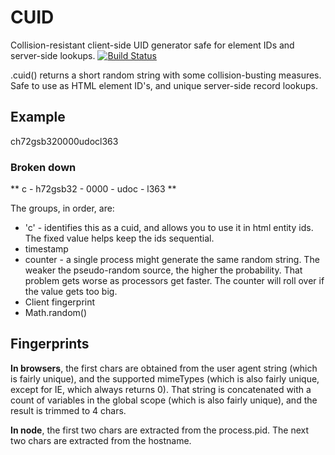 # CUID

Collision-resistant client-side UID generator safe for element IDs and server-side lookups. [![Build Status](https://secure.travis-ci.org/dilvie/cuid.png)](http://travis-ci.org/dilvie/cuid)

.cuid() returns a short random string with some collision-busting measures. Safe to use as HTML element ID's, and unique server-side record lookups.

## Example

ch72gsb320000udocl363

### Broken down


** c - h72gsb32 - 0000 - udoc - l363 **

The groups, in order, are:

* 'c' - identifies this as a cuid, and allows you to use it in html entity ids. The fixed value helps keep the ids sequential.
* timestamp
* counter - a single process might generate the same random string. The weaker the pseudo-random source, the higher the probability. That problem gets worse as processors get faster. The counter will roll over if the value gets too big.
* Client fingerprint
* Math.random()


## Fingerprints

**In browsers**, the first chars are obtained from the user agent string (which is fairly unique), and the supported mimeTypes (which is also fairly unique, except for IE, which always returns 0).
That string is concatenated with a count of variables in the global scope (which is also fairly unique), and the result is trimmed to 4 chars.

**In node**, the first two chars are extracted from the process.pid. The next two chars are extracted from the hostname.
